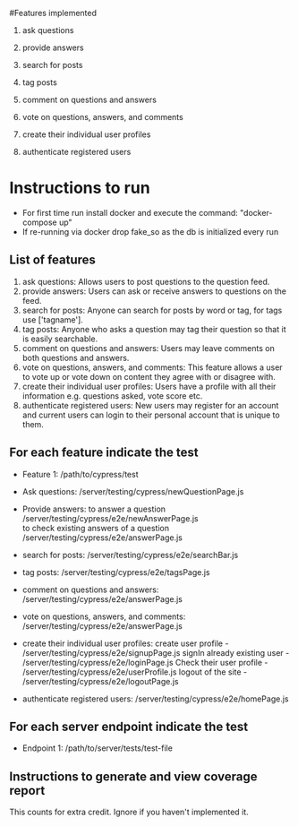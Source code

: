 #Features implemented

1. ask questions

2. provide answers

3. search for posts

4. tag posts

5. comment on questions and answers

6. vote on questions, answers, and comments

7. create their individual user profiles

8. authenticate registered users

# Instructions to run

- For first time run install docker and execute the command: "docker-compose up"
- If re-running via docker drop fake_so as the db is initialized every run 


## List of features

1. ask questions: Allows users to post questions to the question feed. 
2. provide answers: Users can ask or receive answers to questions on the feed. 
3. search for posts: Anyone can search for posts by word or tag, for tags use ['tagname']. 
4. tag posts: Anyone who asks a question may tag their question so that it is easily searchable. 
5. comment on questions and answers: Users may leave comments on both questions and answers. 
6. vote on questions, answers, and comments: This feature allows a user to vote up or vote down on content they agree with or disagree with. 
7. create their individual user profiles: Users have a profile with all their information e.g. questions asked, vote score etc. 
8. authenticate registered users: New users may register for an account and current users can login to their personal account that is unique to them.

## For each feature indicate the test

- Feature 1: /path/to/cypress/test

- Ask questions: /server/testing/cypress/newQuestionPage.js
- Provide answers: to answer a question /server/testing/cypress/e2e/newAnswerPage.js    
                to check existing answers of a question   /server/testing/cypress/e2e/answerPage.js
- search for posts: /server/testing/cypress/e2e/searchBar.js
- tag posts: /server/testing/cypress/e2e/tagsPage.js
- comment on questions and answers: /server/testing/cypress/e2e/answerPage.js
- vote on questions, answers, and comments: /server/testing/cypress/e2e/answerPage.js
- create their individual user profiles:  create user profile - /server/testing/cypress/e2e/signupPage.js
                                          signIn already existing user - /server/testing/cypress/e2e/loginPage.js
                                          Check their user profile - /server/testing/cypress/e2e/userProfile.js
                                          logout of the site - /server/testing/cypress/e2e/logoutPage.js
- authenticate registered users: /server/testing/cypress/e2e/homePage.js



## For each server endpoint indicate the test

- Endpoint 1: /path/to/server/tests/test-file

## Instructions to generate and view coverage report 

This counts for extra credit. Ignore if you haven't implemented it.
